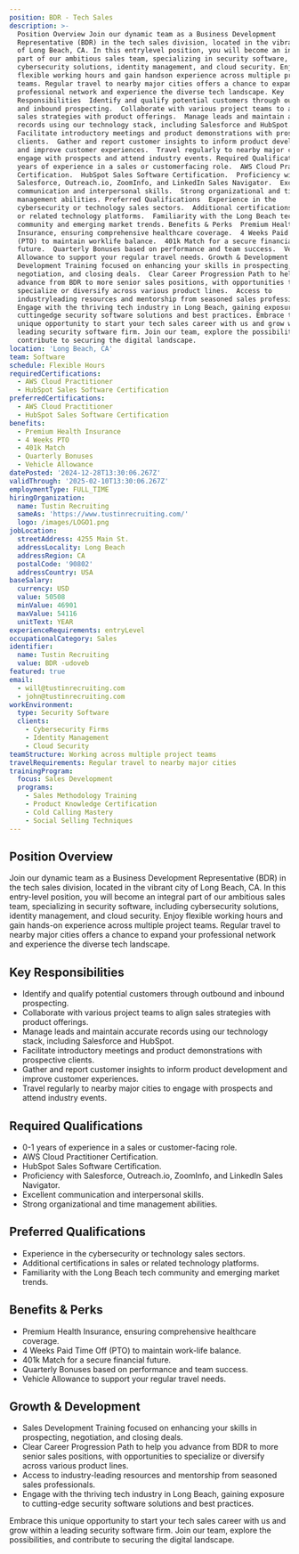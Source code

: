 ```yaml
---
position: BDR - Tech Sales
description: >-
  Position Overview Join our dynamic team as a Business Development
  Representative (BDR) in the tech sales division, located in the vibrant city
  of Long Beach, CA. In this entrylevel position, you will become an integral
  part of our ambitious sales team, specializing in security software, including
  cybersecurity solutions, identity management, and cloud security. Enjoy
  flexible working hours and gain handson experience across multiple project
  teams. Regular travel to nearby major cities offers a chance to expand your
  professional network and experience the diverse tech landscape. Key
  Responsibilities  Identify and qualify potential customers through outbound
  and inbound prospecting.  Collaborate with various project teams to align
  sales strategies with product offerings.  Manage leads and maintain accurate
  records using our technology stack, including Salesforce and HubSpot. 
  Facilitate introductory meetings and product demonstrations with prospective
  clients.  Gather and report customer insights to inform product development
  and improve customer experiences.  Travel regularly to nearby major cities to
  engage with prospects and attend industry events. Required Qualifications  01
  years of experience in a sales or customerfacing role.  AWS Cloud Practitioner
  Certification.  HubSpot Sales Software Certification.  Proficiency with
  Salesforce, Outreach.io, ZoomInfo, and LinkedIn Sales Navigator.  Excellent
  communication and interpersonal skills.  Strong organizational and time
  management abilities. Preferred Qualifications  Experience in the
  cybersecurity or technology sales sectors.  Additional certifications in sales
  or related technology platforms.  Familiarity with the Long Beach tech
  community and emerging market trends. Benefits & Perks  Premium Health
  Insurance, ensuring comprehensive healthcare coverage.  4 Weeks Paid Time Off
  (PTO) to maintain worklife balance.  401k Match for a secure financial
  future.  Quarterly Bonuses based on performance and team success.  Vehicle
  Allowance to support your regular travel needs. Growth & Development  Sales
  Development Training focused on enhancing your skills in prospecting,
  negotiation, and closing deals.  Clear Career Progression Path to help you
  advance from BDR to more senior sales positions, with opportunities to
  specialize or diversify across various product lines.  Access to
  industryleading resources and mentorship from seasoned sales professionals. 
  Engage with the thriving tech industry in Long Beach, gaining exposure to
  cuttingedge security software solutions and best practices. Embrace this
  unique opportunity to start your tech sales career with us and grow within a
  leading security software firm. Join our team, explore the possibilities, and
  contribute to securing the digital landscape.
location: 'Long Beach, CA'
team: Software
schedule: Flexible Hours
requiredCertifications:
  - AWS Cloud Practitioner
  - HubSpot Sales Software Certification
preferredCertifications:
  - AWS Cloud Practitioner
  - HubSpot Sales Software Certification
benefits:
  - Premium Health Insurance
  - 4 Weeks PTO
  - 401k Match
  - Quarterly Bonuses
  - Vehicle Allowance
datePosted: '2024-12-28T13:30:06.267Z'
validThrough: '2025-02-10T13:30:06.267Z'
employmentType: FULL_TIME
hiringOrganization:
  name: Tustin Recruiting
  sameAs: 'https://www.tustinrecruiting.com/'
  logo: /images/LOGO1.png
jobLocation:
  streetAddress: 4255 Main St.
  addressLocality: Long Beach
  addressRegion: CA
  postalCode: '90802'
  addressCountry: USA
baseSalary:
  currency: USD
  value: 50508
  minValue: 46901
  maxValue: 54116
  unitText: YEAR
experienceRequirements: entryLevel
occupationalCategory: Sales
identifier:
  name: Tustin Recruiting
  value: BDR -udoveb
featured: true
email:
  - will@tustinrecruiting.com
  - john@tustinrecruiting.com
workEnvironment:
  type: Security Software
  clients:
    - Cybersecurity Firms
    - Identity Management
    - Cloud Security
teamStructure: Working across multiple project teams
travelRequirements: Regular travel to nearby major cities
trainingProgram:
  focus: Sales Development
  programs:
    - Sales Methodology Training
    - Product Knowledge Certification
    - Cold Calling Mastery
    - Social Selling Techniques
---
```




## Position Overview

Join our dynamic team as a Business Development Representative (BDR) in the tech sales division, located in the vibrant city of Long Beach, CA. In this entry-level position, you will become an integral part of our ambitious sales team, specializing in security software, including cybersecurity solutions, identity management, and cloud security. Enjoy flexible working hours and gain hands-on experience across multiple project teams. Regular travel to nearby major cities offers a chance to expand your professional network and experience the diverse tech landscape.

## Key Responsibilities

- Identify and qualify potential customers through outbound and inbound prospecting.
- Collaborate with various project teams to align sales strategies with product offerings.
- Manage leads and maintain accurate records using our technology stack, including Salesforce and HubSpot.
- Facilitate introductory meetings and product demonstrations with prospective clients.
- Gather and report customer insights to inform product development and improve customer experiences.
- Travel regularly to nearby major cities to engage with prospects and attend industry events.

## Required Qualifications

- 0-1 years of experience in a sales or customer-facing role.
- AWS Cloud Practitioner Certification.
- HubSpot Sales Software Certification.
- Proficiency with Salesforce, Outreach.io, ZoomInfo, and LinkedIn Sales Navigator.
- Excellent communication and interpersonal skills.
- Strong organizational and time management abilities.

## Preferred Qualifications

- Experience in the cybersecurity or technology sales sectors.
- Additional certifications in sales or related technology platforms.
- Familiarity with the Long Beach tech community and emerging market trends.

## Benefits & Perks

- Premium Health Insurance, ensuring comprehensive healthcare coverage.
- 4 Weeks Paid Time Off (PTO) to maintain work-life balance.
- 401k Match for a secure financial future.
- Quarterly Bonuses based on performance and team success.
- Vehicle Allowance to support your regular travel needs.

## Growth & Development

- Sales Development Training focused on enhancing your skills in prospecting, negotiation, and closing deals.
- Clear Career Progression Path to help you advance from BDR to more senior sales positions, with opportunities to specialize or diversify across various product lines.
- Access to industry-leading resources and mentorship from seasoned sales professionals.
- Engage with the thriving tech industry in Long Beach, gaining exposure to cutting-edge security software solutions and best practices.

Embrace this unique opportunity to start your tech sales career with us and grow within a leading security software firm. Join our team, explore the possibilities, and contribute to securing the digital landscape.

